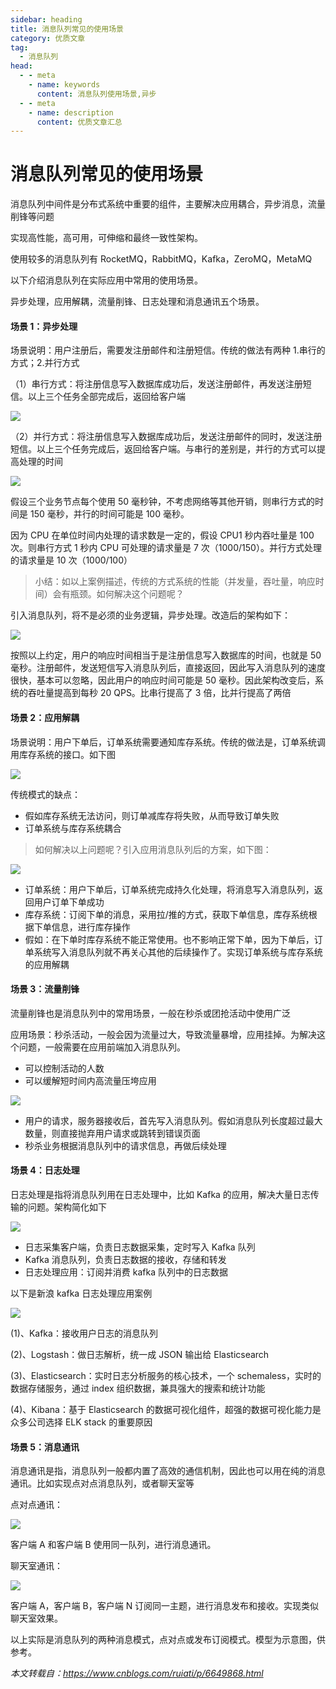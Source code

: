 ```yaml
---
sidebar: heading
title: 消息队列常见的使用场景
category: 优质文章
tag:
  - 消息队列
head:
  - - meta
    - name: keywords
      content: 消息队列使用场景,异步
  - - meta
    - name: description
      content: 优质文章汇总
---
```


# 消息队列常见的使用场景

消息队列中间件是分布式系统中重要的组件，主要解决应用耦合，异步消息，流量削锋等问题

实现高性能，高可用，可伸缩和最终一致性架构。

使用较多的消息队列有 RocketMQ，RabbitMQ，Kafka，ZeroMQ，MetaMQ

以下介绍消息队列在实际应用中常用的使用场景。

异步处理，应用解耦，流量削锋、日志处理和消息通讯五个场景。

#### 场景 1：异步处理

场景说明：用户注册后，需要发注册邮件和注册短信。传统的做法有两种 1.串行的方式；2.并行方式

（1）串行方式：将注册信息写入数据库成功后，发送注册邮件，再发送注册短信。以上三个任务全部完成后，返回给客户端

![](http://img.topjavaer.cn/img/mq使用场景1.png)

（2）并行方式：将注册信息写入数据库成功后，发送注册邮件的同时，发送注册短信。以上三个任务完成后，返回给客户端。与串行的差别是，并行的方式可以提高处理的时间

![](http://img.topjavaer.cn/img/mq使用场景2.png)

假设三个业务节点每个使用 50 毫秒钟，不考虑网络等其他开销，则串行方式的时间是 150 毫秒，并行的时间可能是 100 毫秒。

因为 CPU 在单位时间内处理的请求数是一定的，假设 CPU1 秒内吞吐量是 100 次。则串行方式 1 秒内 CPU 可处理的请求量是 7 次（1000/150）。并行方式处理的请求量是 10 次（1000/100）

> 小结：如以上案例描述，传统的方式系统的性能（并发量，吞吐量，响应时间）会有瓶颈。如何解决这个问题呢？

引入消息队列，将不是必须的业务逻辑，异步处理。改造后的架构如下：

![](http://img.topjavaer.cn/img/mq使用场景3.png)

按照以上约定，用户的响应时间相当于是注册信息写入数据库的时间，也就是 50 毫秒。注册邮件，发送短信写入消息队列后，直接返回，因此写入消息队列的速度很快，基本可以忽略，因此用户的响应时间可能是 50 毫秒。因此架构改变后，系统的吞吐量提高到每秒 20 QPS。比串行提高了 3 倍，比并行提高了两倍

#### 场景 2：应用解耦

场景说明：用户下单后，订单系统需要通知库存系统。传统的做法是，订单系统调用库存系统的接口。如下图

![](http://img.topjavaer.cn/img/mq使用场景4.png)

传统模式的缺点：

- 假如库存系统无法访问，则订单减库存将失败，从而导致订单失败
- 订单系统与库存系统耦合

> 如何解决以上问题呢？引入应用消息队列后的方案，如下图：

![](http://img.topjavaer.cn/img/mq使用场景5.png)

- 订单系统：用户下单后，订单系统完成持久化处理，将消息写入消息队列，返回用户订单下单成功
- 库存系统：订阅下单的消息，采用拉/推的方式，获取下单信息，库存系统根据下单信息，进行库存操作
- 假如：在下单时库存系统不能正常使用。也不影响正常下单，因为下单后，订单系统写入消息队列就不再关心其他的后续操作了。实现订单系统与库存系统的应用解耦

#### 场景 3：流量削锋

流量削锋也是消息队列中的常用场景，一般在秒杀或团抢活动中使用广泛

应用场景：秒杀活动，一般会因为流量过大，导致流量暴增，应用挂掉。为解决这个问题，一般需要在应用前端加入消息队列。

- 可以控制活动的人数
- 可以缓解短时间内高流量压垮应用

![](http://img.topjavaer.cn/img/mq使用场景6.png)

- 用户的请求，服务器接收后，首先写入消息队列。假如消息队列长度超过最大数量，则直接抛弃用户请求或跳转到错误页面
- 秒杀业务根据消息队列中的请求信息，再做后续处理

#### 场景 4：日志处理

日志处理是指将消息队列用在日志处理中，比如 Kafka 的应用，解决大量日志传输的问题。架构简化如下

![](http://img.topjavaer.cn/img/mq使用场景7.png)

- 日志采集客户端，负责日志数据采集，定时写入 Kafka 队列
- Kafka 消息队列，负责日志数据的接收，存储和转发
- 日志处理应用：订阅并消费 kafka 队列中的日志数据

以下是新浪 kafka 日志处理应用案例

![](http://img.topjavaer.cn/img/mq使用场景8.png)

(1)、Kafka：接收用户日志的消息队列

(2)、Logstash：做日志解析，统一成 JSON 输出给 Elasticsearch

(3)、Elasticsearch：实时日志分析服务的核心技术，一个 schemaless，实时的数据存储服务，通过 index 组织数据，兼具强大的搜索和统计功能

(4)、Kibana：基于 Elasticsearch 的数据可视化组件，超强的数据可视化能力是众多公司选择 ELK stack 的重要原因

#### 场景 5：消息通讯

消息通讯是指，消息队列一般都内置了高效的通信机制，因此也可以用在纯的消息通讯。比如实现点对点消息队列，或者聊天室等

点对点通讯：

![](http://img.topjavaer.cn/img/mq使用场景9.png)

客户端 A 和客户端 B 使用同一队列，进行消息通讯。

聊天室通讯：

![](http://img.topjavaer.cn/img/mq使用场景10.png)

客户端 A，客户端 B，客户端 N 订阅同一主题，进行消息发布和接收。实现类似聊天室效果。

以上实际是消息队列的两种消息模式，点对点或发布订阅模式。模型为示意图，供参考。

*本文转载自：https://www.cnblogs.com/ruiati/p/6649868.html*

